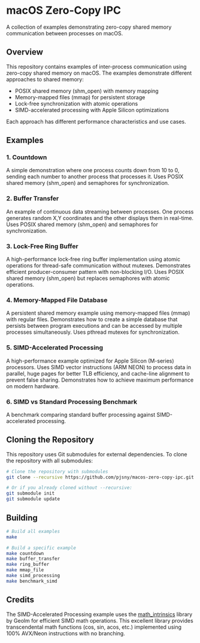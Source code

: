 # macOS Zero-Copy IPC

A collection of examples demonstrating zero-copy shared memory communication between processes on macOS.

## Overview

This repository contains examples of inter-process communication using zero-copy shared memory on macOS. The examples demonstrate different approaches to shared memory:

- POSIX shared memory (shm_open) with memory mapping
- Memory-mapped files (mmap) for persistent storage
- Lock-free synchronization with atomic operations
- SIMD-accelerated processing with Apple Silicon optimizations

Each approach has different performance characteristics and use cases.

## Examples

### 1. Countdown

A simple demonstration where one process counts down from 10 to 0, sending each number to another process that processes it. Uses POSIX shared memory (shm_open) and semaphores for synchronization.

### 2. Buffer Transfer

An example of continuous data streaming between processes. One process generates random X,Y coordinates and the other displays them in real-time. Uses POSIX shared memory (shm_open) and semaphores for synchronization.

### 3. Lock-Free Ring Buffer

A high-performance lock-free ring buffer implementation using atomic operations for thread-safe communication without mutexes. Demonstrates efficient producer-consumer pattern with non-blocking I/O. Uses POSIX shared memory (shm_open) but replaces semaphores with atomic operations.

### 4. Memory-Mapped File Database

A persistent shared memory example using memory-mapped files (mmap) with regular files. Demonstrates how to create a simple database that persists between program executions and can be accessed by multiple processes simultaneously. Uses pthread mutexes for synchronization.

### 5. SIMD-Accelerated Processing

A high-performance example optimized for Apple Silicon (M-series) processors. Uses SIMD vector instructions (ARM NEON) to process data in parallel, huge pages for better TLB efficiency, and cache-line alignment to prevent false sharing. Demonstrates how to achieve maximum performance on modern hardware.

### 6. SIMD vs Standard Processing Benchmark

A benchmark comparing standard buffer processing against SIMD-accelerated processing.

## Cloning the Repository

This repository uses Git submodules for external dependencies. To clone the repository with all submodules:

```bash
# Clone the repository with submodules
git clone --recursive https://github.com/pjsny/macos-zero-copy-ipc.git

# Or if you already cloned without --recursive:
git submodule init
git submodule update
```

## Building

```bash
# Build all examples
make

# Build a specific example
make countdown
make buffer_transfer
make ring_buffer
make mmap_file
make simd_processing
make benchmark_simd
```

## Credits

The SIMD-Accelerated Processing example uses the [math_intrinsics](https://github.com/Geolm/math_intrinsics) library by Geolm for efficient SIMD math operations. This excellent library provides transcendental math functions (cos, sin, acos, etc.) implemented using 100% AVX/Neon instructions with no branching.
